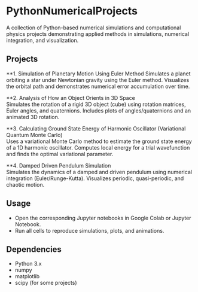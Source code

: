 # PythonNumericalProjects

A collection of Python-based numerical simulations and computational physics projects demonstrating applied methods in simulations, numerical integration, and visualization.


## Projects

**1. Simulation of Planetary Motion Using Euler Method
Simulates a planet orbiting a star under Newtonian gravity using the Euler method. Visualizes the orbital path and demonstrates numerical error accumulation over time.

**2. Analysis of How an Object Orients in 3D Space  
Simulates the rotation of a rigid 3D object (cube) using rotation matrices, Euler angles, and quaternions. Includes plots of angles/quaternions and an animated 3D rotation.

**3. Calculating Ground State Energy of Harmonic Oscillator (Variational Quantum Monte Carlo)  
Uses a variational Monte Carlo method to estimate the ground state energy of a 1D harmonic oscillator. Computes local energy for a trial wavefunction and finds the optimal variational parameter.

**4. Damped Driven Pendulum Simulation  
Simulates the dynamics of a damped and driven pendulum using numerical integration (Euler/Runge-Kutta). Visualizes periodic, quasi-periodic, and chaotic motion.



## Usage

- Open the corresponding Jupyter notebooks in Google Colab or Jupyter Notebook.  
- Run all cells to reproduce simulations, plots, and animations.  



## Dependencies

- Python 3.x  
- numpy  
- matplotlib  
- scipy (for some projects)  

